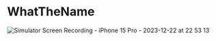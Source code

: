 # WhatTheName
![Simulator Screen Recording - iPhone 15 Pro - 2023-12-22 at 22 53 13](https://github.com/devBeomsu/WhatTheName/assets/118424182/fdd277bd-0705-43c7-af46-df99acd4c491)
